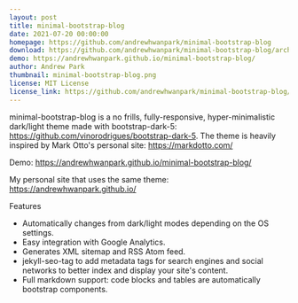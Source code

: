 ```yaml
---
layout: post
title: minimal-bootstrap-blog
date: 2021-07-20 00:00:00
homepage: https://github.com/andrewhwanpark/minimal-bootstrap-blog
download: https://github.com/andrewhwanpark/minimal-bootstrap-blog/archive/refs/heads/main.zip
demo: https://andrewhwanpark.github.io/minimal-bootstrap-blog/
author: Andrew Park
thumbnail: minimal-bootstrap-blog.png
license: MIT License
license_link: https://github.com/andrewhwanpark/minimal-bootstrap-blog/blob/main/LICENSE.txt
---
```


minimal-bootstrap-blog is a no frills, fully-responsive, hyper-minimalistic dark/light theme made with bootstrap-dark-5: https://github.com/vinorodrigues/bootstrap-dark-5. The theme is heavily inspired by Mark Otto's personal site: https://markdotto.com/

Demo: https://andrewhwanpark.github.io/minimal-bootstrap-blog/

My personal site that uses the same theme: https://andrewhwanpark.github.io/

Features

- Automatically changes from dark/light modes depending on the OS settings.
- Easy integration with Google Analytics.
- Generates XML sitemap and RSS Atom feed.
- jekyll-seo-tag to add metadata tags for search engines and social networks to better index and display your site's content.
- Full markdown support: code blocks and tables are automatically bootstrap components.
